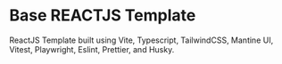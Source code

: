 # Base REACTJS Template

ReactJS Template built using Vite, Typescript, TailwindCSS, Mantine UI, Vitest, Playwright, Eslint, Prettier, and Husky.
